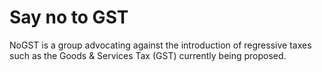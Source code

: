 # Say no to GST
NoGST is a group advocating against the introduction of regressive taxes such as the Goods & Services Tax (GST) currently being proposed.
